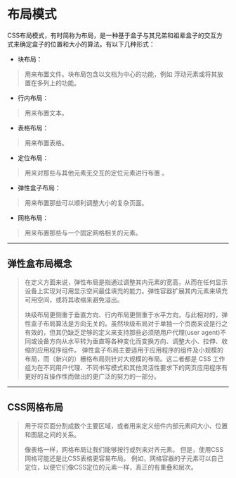 # [](#布局模式)布局模式

CSS布局模式，有时简称为布局，是一种基于盒子与其兄弟和祖辈盒子的交互方式来确定盒子的位置和大小的算法。有以下几种形式：

* 块布局：
> 用来布置文件。块布局包含以文档为中心的功能，例如 浮动元素或将其放置在多列上的功能。

* 行内布局：
> 用来布置文本。

* 表格布局： 
> 用来布置表格。

* 定位布局： 
> 用来对那些与其他元素无交互的定位元素进行布置 。

* 弹性盒子布局： 
> 用来布置那些可以顺利调整大小的复杂页面。

* 网格布局： 
> 用来布置那些与一个固定网格相关的元素。

* * *

## 弹性盒布局概念

> 在定义方面来说，弹性布局是指通过调整其内元素的宽高，从而在任何显示设备上实现对可用显示空间最佳填充的能力。弹性容器扩展其内元素来填充可用空间，或将其收缩来避免溢出。
>
> 块级布局更侧重于垂直方向、行内布局更侧重于水平方向，与此相对的，弹性盒子布局算法是方向无关的。虽然块级布局对于单独一个页面来说是行之有效的，但其仍缺乏足够的定义来支持那些必须随用户代理(user agent)不同或设备方向从水平转为垂直等各种变化而变换方向、调整大小、拉伸、收缩的应用程序组件。 弹性盒子布局主要适用于应用程序的组件及小规模的布局，而（新兴的）栅格布局则针对大规模的布局。这二者都是 CSS 工作组为在不同用户代理、不同书写模式和其他灵活性要求下的网页应用程序有更好的互操作性而做出的更广泛的努力的一部分。

* * *

## CSS网格布局

> 用于将页面分割成数个主要区域，或者用来定义组件内部元素间大小、位置和图层之间的关系。
>
> 像表格一样，网格布局让我们能够按行或列来对齐元素。 但是，使用CSS网格可能还是比CSS表格更容易布局。 例如，网格容器的子元素可以自己定位，以便它们像CSS定位的元素一样，真正的有重叠和层次。